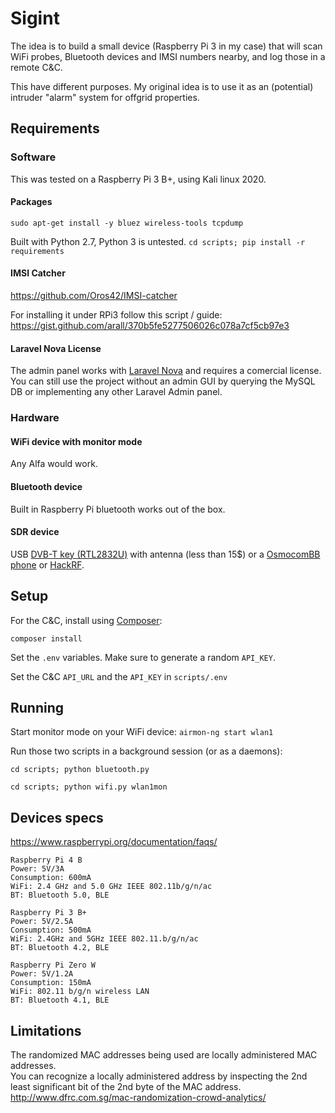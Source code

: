 # Sigint
The idea is to build a small device (Raspberry Pi 3 in my case) that will scan WiFi probes, Bluetooth devices and IMSI numbers nearby, and log those in a remote C&C.

This have different purposes. My original idea is to use it as an (potential) intruder "alarm" system for offgrid properties.

## Requirements

### Software
This was tested on a Raspberry Pi 3 B+, using Kali linux 2020.

#### Packages
`sudo apt-get install -y bluez wireless-tools tcpdump`

Built with Python 2.7, Python 3 is untested.
`cd scripts; pip install -r requirements`

#### IMSI Catcher
https://github.com/Oros42/IMSI-catcher

For installing it under RPi3 follow this script / guide: https://gist.github.com/arall/370b5fe5277506026c078a7cf5cb97e3

#### Laravel Nova License
The admin panel works with [Laravel Nova](https://nova.laravel.com/) and requires a comercial license.
You can still use the project without an admin GUI by querying the MySQL DB or implementing any other Laravel Admin panel.

### Hardware

#### WiFi device with monitor mode
Any Alfa would work.

#### Bluetooth device
Built in Raspberry Pi bluetooth works out of the box.

#### SDR device
USB [DVB-T key (RTL2832U)](https://osmocom.org/projects/rtl-sdr/wiki/Rtl-sdr) with antenna (less than 15$) or a [OsmocomBB phone](https://osmocom.org/projects/baseband/wiki/Phones) or [HackRF](https://greatscottgadgets.com/hackrf/).

## Setup
For the C&C, install using [Composer](https://getcomposer.org/):
```
composer install
```

Set the `.env` variables. Make sure to generate a random `API_KEY`.

Set the C&C `API_URL` and the `API_KEY` in `scripts/.env`

## Running
Start monitor mode on your WiFi device: `airmon-ng start wlan1`

Run those two scripts in a background session (or as a daemons):
```
cd scripts; python bluetooth.py
```
```
cd scripts; python wifi.py wlan1mon
```

## Devices specs

https://www.raspberrypi.org/documentation/faqs/

```
Raspberry Pi 4 B
Power: 5V/3A
Consumption: 600mA
WiFi: 2.4 GHz and 5.0 GHz IEEE 802.11b/g/n/ac
BT: Bluetooth 5.0, BLE

Raspberry Pi 3 B+
Power: 5V/2.5A
Consumption: 500mA
WiFi: 2.4GHz and 5GHz IEEE 802.11.b/g/n/ac
BT: Bluetooth 4.2, BLE

Raspberry Pi Zero W
Power: 5V/1.2A
Consumption: 150mA
WiFi: 802.11 b/g/n wireless LAN
BT: Bluetooth 4.1, BLE
```

## Limitations
The randomized MAC addresses being used are locally administered MAC addresses.  
You can recognize a locally administered address by inspecting the 2nd least significant bit of the 2nd byte of the MAC address.
http://www.dfrc.com.sg/mac-randomization-crowd-analytics/